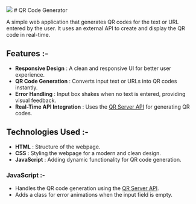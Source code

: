 <img src="https://chatgpt.com/share/676073b3-19fc-8003-a424-c4ea19fd6744">
# QR Code Generator

A simple web application that generates QR codes for the text or URL entered by the user. It uses an external API to create and display the QR code in real-time.

## Features :-
- **Responsive Design** : A clean and responsive UI for better user experience.
- **QR Code Generation** : Converts input text or URLs into QR codes instantly.
- **Error Handling** : Input box shakes when no text is entered, providing visual feedback.
- **Real-Time API Integration** : Uses the [QR Server API](https://goqr.me/api/) for generating QR codes.

## Technologies Used :-
- **HTML** : Structure of the webpage.
- **CSS** : Styling the webpage for a modern and clean design.
- **JavaScript** : Adding dynamic functionality for QR code generation.

### JavaScript :-
- Handles the QR code generation using the [QR Server API](https://goqr.me/api/).
- Adds a class for error animations when the input field is empty.